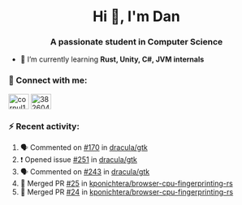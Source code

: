 <h1 align="center">Hi 👋, I'm Dan</h1>
<h3 align="center">A passionate student in Computer Science</h3>

- 🌱 I’m currently learning **Rust, Unity, C#, JVM internals**

### :rocket: Connect with me:</h3>
<p align="left">
<a href="https://linkedin.com/in/cornul11" target="blank"><img align="center" src="https://raw.githubusercontent.com/rahuldkjain/github-profile-readme-generator/master/src/images/icons/Social/linked-in-alt.svg" alt="cornul11" height="30" width="40" /></a>
<a href="https://stackoverflow.com/users/3826046" target="blank"><img align="center" src="https://raw.githubusercontent.com/rahuldkjain/github-profile-readme-generator/master/src/images/icons/Social/stack-overflow.svg" alt="3826046" height="30" width="40" /></a>
</p>

### :zap: Recent activity:
<!--START_SECTION:activity-->
1. 🗣 Commented on [#170](https://github.com/dracula/gtk/issues/170#issuecomment-1722479873) in [dracula/gtk](https://github.com/dracula/gtk)
2. ❗ Opened issue [#251](https://github.com/dracula/gtk/issues/251) in [dracula/gtk](https://github.com/dracula/gtk)
3. 🗣 Commented on [#243](https://github.com/dracula/gtk/issues/243#issuecomment-1722476502) in [dracula/gtk](https://github.com/dracula/gtk)
4. 🎉 Merged PR [#25](https://github.com/kponichtera/browser-cpu-fingerprinting-rs/pull/25) in [kponichtera/browser-cpu-fingerprinting-rs](https://github.com/kponichtera/browser-cpu-fingerprinting-rs)
5. 🎉 Merged PR [#24](https://github.com/kponichtera/browser-cpu-fingerprinting-rs/pull/24) in [kponichtera/browser-cpu-fingerprinting-rs](https://github.com/kponichtera/browser-cpu-fingerprinting-rs)
<!--END_SECTION:activity-->
